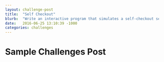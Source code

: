 ```yaml
---
layout: challenge-post
title:  "Self Checkout"
blurb:  "Write an interactive program that simulates a self-checkout service at a store terminal."
date:   2016-06-25 13:10:39 -1000
categories: challenges
---
```


# Sample Challenges Post
